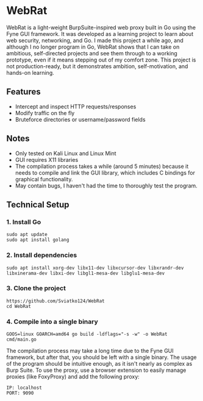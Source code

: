 # WebRat
WebRat is a light-weight BurpSuite-inspired web proxy built in Go using the Fyne GUI framework. It was developed as a learning project to learn about web security, networking, and Go. 
I made this project a while ago, and although I no longer program in Go, WebRat shows that I can take on ambitious, self-directed projects and see them through to a working prototype, even if it means stepping out of my comfort zone. 
This project is not production-ready, but it demonstrates ambition, self-motivation, and hands-on learning. 

## Features
- Intercept and inspect HTTP requests/responses  
- Modify traffic on the fly
- Bruteforce directories or username/password fields

## Notes
- Only tested on Kali Linux and Linux Mint  
- GUI requires X11 libraries
- The compilation process takes a while (around 5 minutes) because it needs to compile and link the GUI library, which includes C bindings for graphical functionality.
- May contain bugs, I haven't had the time to thoroughly test the program. 

## Technical Setup

### 1. Install Go
```
sudo apt update
sudo apt install golang
```

### 2. Install dependencies
```
sudo apt install xorg-dev libx11-dev libxcursor-dev libxrandr-dev libxinerama-dev libxi-dev libgl1-mesa-dev libglu1-mesa-dev
```

### 3. Clone the project
```
https://github.com/Sviatko124/WebRat
cd WebRat
```

### 4. Compile into a single binary
```
GOOS=linux GOARCH=amd64 go build -ldflags="-s -w" -o WebRat cmd/main.go
```

The compilation process may take a long time due to the Fyne GUI framework, but after that, you should be left with a single binary. 
The usage of the program should be intuitive enough, as it isn't nearly as complex as Burp Suite. 
To use the proxy, use a browser extension to easily manage proxies (like FoxyProxy) and add the following proxy:
```
IP: localhost
PORT: 9090
```
